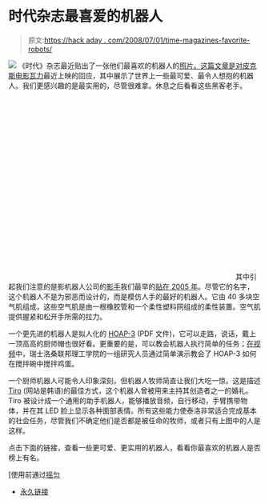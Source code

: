 # 时代杂志最喜爱的机器人

> 原文:[https://hack aday . com/2008/07/01/time-magazines-favorite-robots/](https://hackaday.com/2008/07/01/time-magazines-favorite-robots/)

![](../Images/ce75ac717d0d3d4b19a0f939f2dc19b3.png)
《时代》杂志最近贴出了一张他们最喜欢的机器人的[照片。这篇文章是对皮克斯电影](http://www.time.com/time/photogallery/0,29307,1815874,00.html)[瓦力](http://www.mahalo.com/Wall-E)最近上映的回应，其中展示了世界上一些最可爱、最令人想抱的机器人。我们更感兴趣的是最实用的，尽管很难拿。休息之后看看这些黑客老手。

<object width="450" height="364"><param name="movie" value="http://www.youtube.com/v/3ju4upwhdvM&amp;hl=en&amp;rel=0&amp;color1=0x3a3a3a&amp;color2=0x999999"> <param name="allowFullScreen" value="true"></object> 
其中引起我们注意的是影机器人公司的[影手](http://www.shadowrobot.com/hand/)我们最早的[贴在 2005 年](http://www.hackaday.com/2005/05/24/shadows-dexterous-hand/)。尽管它的名字，这个机器人不是为邪恶而设计的，而是模仿人手的最好的机器人。它由 40 多块空气肌组成，这些空气肌是由一根橡胶管和一个柔性塑料网组成的柔性装置。空气肌提供握紧和松开手所需的拉力。

一个更先进的机器人是拟人化的 [HOAP-3](http://jp.fujitsu.com/group/labs/downloads/en/business/activities/activities-4/fujitsu-labs-robotics-005-en.pdf) (PDF 文件)，它可以走路，说话，戴上一顶高高的厨师帽也很好看。更重要的是，可以教会机器人执行简单的任务；[在视频](http://www.hackaday.com/2008/05/24/the-chief-cook-robot/)中，瑞士洛桑联邦理工学院的一组研究人员通过简单演示教会了 HOAP-3 如何在搅拌碗中搅拌鸡蛋。

一个厨师机器人可能令人印象深刻，但机器人牧师简直让我们大吃一惊。这是描述 [Tiro](http://www.tiro.co.kr/) (网站是韩语)的最佳方式，这个机器人曾被用来主持其创造者之一的婚礼。Tiro 被设计成一个通用的助手机器人，能够播放音频，自行移动，手臂携带物体，并在其 LED 脸上显示各种面部表情。所有这些能力使泰洛非常适合完成基本的社会任务，尽管我们不确定他们是否都是被任命的牧师，或者只有上图中的人是这样。

点击下面的链接，查看一些更可爱、更实用的机器人，看看你最喜欢的机器人是否榜上有名。

[使用前通过[摇匀](http://www.shakewellbeforeuse.com/2008/07/time_magazine_aroused_by_robot.php)

*   [永久链接](http://www.time.com/time/photogallery/0,29307,1815874,00.html)